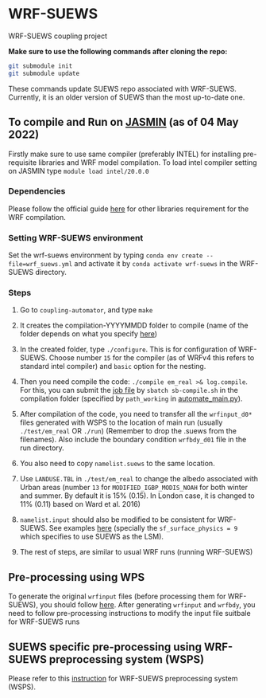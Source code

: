 # WRF-SUEWS

WRF-SUEWS coupling project

**Make sure to use the following commands after cloning the repo:**

``` bash
git submodule init
git submodule update
```
These commands update SUEWS repo associated with WRF-SUEWS. Currently, it is an older version of SUEWS than the most up-to-date one.

## To compile and Run on [JASMIN](https://www.ceda.ac.uk/services/jasmin/) (as of 04 May 2022)

Firstly make sure to use same compiler (preferably INTEL) for installing pre-requisite libraries and WRF model compilation. To load intel compiler setting on JASMIN type `module load intel/20.0.0`

### Dependencies
Please follow the official guide [here](https://www2.mmm.ucar.edu/wrf/OnLineTutorial/compilation_tutorial.php) for other libraries requirement for the WRF compilation.

### Setting WRF-SUEWS environment
Set the wrf-suews environment by typing `conda env create --file=wrf_suews.yml` and activate it by `conda activate wrf-suews` in the WRF-SUEWS directory. 

### Steps
1. Go to `coupling-automator`, and type `make`

2. It creates the compilation-YYYYMMDD folder to compile (name of the folder depends on what you specify [here](https://github.com/Urban-Meteorology-Reading/WRF-SUEWS/blob/50dba67f3a66cfee296d7c4de88d3f52353b13cd/coupling-automator/automate_main.py#L57))

3. In the created folder, type `./configure`. This is for configuration of WRF-SUEWS. Choose number `15` for the compiler (as of WRFv4 this refers to standard intel compiler) and `basic` option for the nesting.

4. Then you need compile the code: `./compile em_real >& log.compile`. For this, you can submit the [job file](./jasmin-config/sb-compile.sh) by `sbatch sb-compile.sh` in the compilation folder (specified by `path_working` in [automate_main.py](./coupling-automator/automate_main.py)).


5. After compilation of the code, you need to transfer all the `wrfinput_d0*` files generated with WSPS to the location of main run (usually `./test/em_real` OR `./run`) (Remember to drop the .suews from the filenames). Also include the boundary condition `wrfbdy_d01` file in the run directory.

6. You also need to copy `namelist.suews` to the same location.

7. Use `LANDUSE.TBL` in `./test/em_real` to change the albedo associated with Urban areas (number `13` for `MODIFIED_IGBP_MODIS_NOAH` for both winter and summer. By default it is 15% (0.15). In London case, it is changed to 11% (0.11) based on Ward et al. 2016)

8. `namelist.input` should also be modified to be consistent for WRF-SUEWS. See examples [here](https://github.com/Urban-Meteorology-Reading/WRF-SUEWS/tree/master/input-processor/namelist_example/UK) (specially the `sf_surface_physics = 9` which specifies to use SUEWS as the LSM).

9. The rest of steps, are similar to usual WRF runs (running WRF-SUEWS)

## Pre-processing using WPS

To generate the original `wrfinput` files (before processing them for WRF-SUEWS), you should follow [here](https://www2.mmm.ucar.edu/wrf/OnLineTutorial/CASES/JAN00/index.php). After generating `wrfinput` and `wrfbdy`, you need to follow pre-processing instructions to modify the input file suitbale for WRF-SUEWS runs


## SUEWS specific pre-processing using WRF-SUEWS preprocessing system (WSPS)
Please refer to this [instruction](./WSPS/README.md) for WRF-SUEWS preprocessing system (WSPS).

